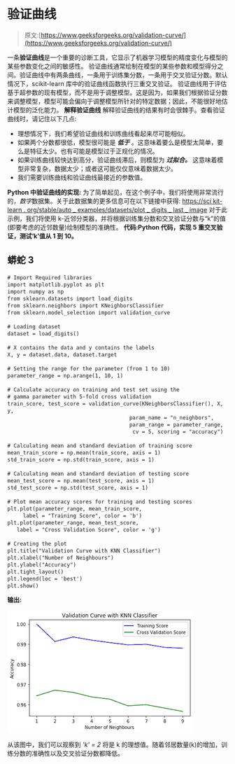 # 验证曲线

> 原文:[https://www.geeksforgeeks.org/validation-curve/](https://www.geeksforgeeks.org/validation-curve/)

一条**验证曲线**是一个重要的诊断工具，它显示了机器学习模型的精度变化与模型的某些参数变化之间的敏感性。
验证曲线通常绘制在模型的某些参数和模型得分之间。验证曲线中有两条曲线，一条用于训练集分数，一条用于交叉验证分数。默认情况下，scikit-learn 库中的验证曲线函数执行三重交叉验证。
验证曲线用于评估基于超参数的现有模型，而不是用于调整模型。这是因为，如果我们根据验证分数来调整模型，模型可能会偏向于调整模型所针对的特定数据；因此，不能很好地估计模型的泛化能力。
**解释验证曲线**
解释验证曲线的结果有时会很棘手。查看验证曲线时，请记住以下几点:

*   理想情况下，我们希望验证曲线和训练曲线看起来尽可能相似。
*   如果两个分数都很低，模型很可能是 ***低于*** 。这意味着要么是模型太简单，要么是特征太少。也有可能是模型过于正规化的情况。
*   如果训练曲线较快达到高分，验证曲线滞后，则模型为 ***过拟合。*** 这意味着模型非常复杂，数据太少；或者这可能仅仅意味着数据太少。
*   我们需要训练曲线和验证曲线最接近的参数值。

**Python 中验证曲线的实现:**
为了简单起见，在这个例子中，我们将使用非常流行的，*数字*数据集。关于此数据集的更多信息可在以下链接中获得:
[https://sci kit-learn . org/stable/auto _ examples/datasets/plot _ digits _ last _ image](https://scikit-learn.org/stable/auto_examples/datasets/plot_digits_last_image)
对于此示例，我们将使用 k-近邻分类器，并将根据训练集分数和交叉验证分数与“k”的值(即要考虑的近邻数量)绘制模型的准确性。
**代码:Python 代码，实现 5 重交叉验证，测试‘k’值从 1 到 10。**

## 蟒蛇 3

```
# Import Required libraries
import matplotlib.pyplot as plt
import numpy as np
from sklearn.datasets import load_digits
from sklearn.neighbors import KNeighborsClassifier
from sklearn.model_selection import validation_curve

# Loading dataset
dataset = load_digits()

# X contains the data and y contains the labels
X, y = dataset.data, dataset.target

# Setting the range for the parameter (from 1 to 10)
parameter_range = np.arange(1, 10, 1)

# Calculate accuracy on training and test set using the
# gamma parameter with 5-fold cross validation
train_score, test_score = validation_curve(KNeighborsClassifier(), X, y,
                                       param_name = "n_neighbors",
                                       param_range = parameter_range,
                                        cv = 5, scoring = "accuracy")

# Calculating mean and standard deviation of training score
mean_train_score = np.mean(train_score, axis = 1)
std_train_score = np.std(train_score, axis = 1)

# Calculating mean and standard deviation of testing score
mean_test_score = np.mean(test_score, axis = 1)
std_test_score = np.std(test_score, axis = 1)

# Plot mean accuracy scores for training and testing scores
plt.plot(parameter_range, mean_train_score,
     label = "Training Score", color = 'b')
plt.plot(parameter_range, mean_test_score,
   label = "Cross Validation Score", color = 'g')

# Creating the plot
plt.title("Validation Curve with KNN Classifier")
plt.xlabel("Number of Neighbours")
plt.ylabel("Accuracy")
plt.tight_layout()
plt.legend(loc = 'best')
plt.show()
```

**输出:**

![](img/8c7f1332995e97a91c92bf846683f8c0.png)

从该图中，我们可以观察到 *'k' = 2* 将是 k 的理想值。随着邻居数量(k)的增加，训练分数的准确性以及交叉验证分数都降低。